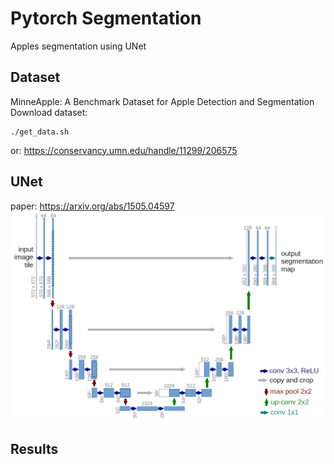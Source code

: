 # Pytorch Segmentation
Apples segmentation using UNet


## Dataset
MinneApple: A Benchmark Dataset for Apple Detection and Segmentation
Download dataset:
```console
./get_data.sh
```
or:
https://conservancy.umn.edu/handle/11299/206575

## UNet
paper: https://arxiv.org/abs/1505.04597
![network architecture](unet.png)


## Results


